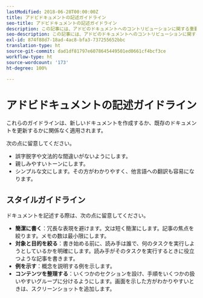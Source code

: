 ```yaml
---
lastModified: 2018-06-28T00:00:00Z
title: アドビドキュメントの記述ガイドライン
seo-title: アドビドキュメントの記述ガイドライン
description: この記事には、アドビのドキュメントへのコントリビューションに関する重要なガイダンスが含まれています。
seo-description: この記事には、アドビのドキュメントへのコントリビューションに関する重要なガイダンスが含まれています。
exl-id: 874f88d7-18ad-4ac8-bfa3-737255652bbc
translation-type: ht
source-git-commit: dad1df81797e6078645449501ed0661cf4bcf3ce
workflow-type: ht
source-wordcount: '173'
ht-degree: 100%

---
```


# アドビドキュメントの記述ガイドライン

これらのガイドラインは、新しいドキュメントを作成するか、既存のドキュメントを更新するかに関係なく適用されます。

次の点に留意してください。

- 誤字脱字や文法的な間違いがないようにします。
- 親しみやすいトーンにします。
- シンプルな文にします。その方がわかりやすく、他言語への翻訳も容易になります。

## スタイルガイドライン

ドキュメントを記述する際は、次の点に留意してください。

- **簡潔に書く**：冗長な表現を避けます。文は短く簡潔にします。記事の焦点を絞ります。メモの数は最小限にします。
- **対象と目的を絞る**：書き始める前に、読み手は誰で、何のタスクを実行しようとしているかを明確にします。読み手がそのタスクを実行するときに役立つような記事を書きます。
- **例を示す**：概念を説明する例を示します。
- **コンテンツを整理する**：いくつかのセクションを設け、手順をいくつかの扱いやすいグループに分けるようにします。画面を示した方がわかりやすいときは、スクリーンショットを追加します。
